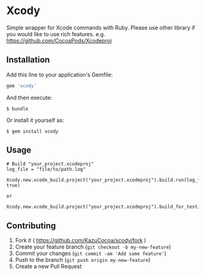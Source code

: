 # Xcody

Simple wrapper for Xcode commands with Ruby.
Please use other library if you would like to use rich features.
e.g. https://github.com/CocoaPods/Xcodeproj

## Installation

Add this line to your application's Gemfile:

```ruby
gem 'xcody'
```

And then execute:

    $ bundle

Or install it yourself as:

    $ gem install xcody

## Usage

```
# Build "your_project.xcodeproj"
log_file = "file/to/path.log"

Xcody.new.xcode_build.project("your_project.xcodeproj").build.run(log_file, true)

or

Xcody.new.xcode_build.project("your_project.xcodeproj").build_for_testing.run
```

## Contributing

1. Fork it ( https://github.com/KazuCocoa/xcody/fork )
2. Create your feature branch (`git checkout -b my-new-feature`)
3. Commit your changes (`git commit -am 'Add some feature'`)
4. Push to the branch (`git push origin my-new-feature`)
5. Create a new Pull Request
